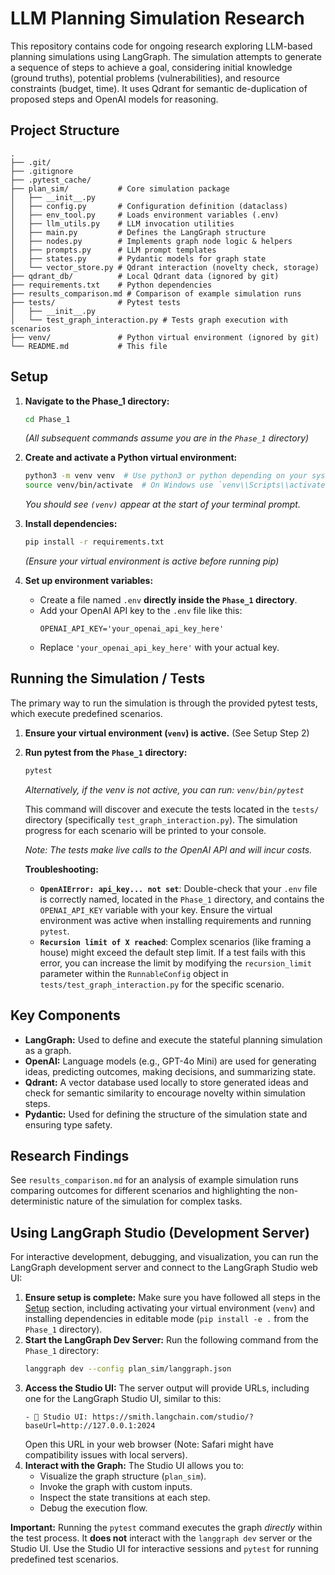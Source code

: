 # LLM Planning Simulation Research

This repository contains code for ongoing research exploring LLM-based planning simulations using LangGraph. The simulation attempts to generate a sequence of steps to achieve a goal, considering initial knowledge (ground truths), potential problems (vulnerabilities), and resource constraints (budget, time). It uses Qdrant for semantic de-duplication of proposed steps and OpenAI models for reasoning.

## Project Structure

```
.
├── .git/
├── .gitignore
├── .pytest_cache/
├── plan_sim/           # Core simulation package
│   ├── __init__.py
│   ├── config.py       # Configuration definition (dataclass)
│   ├── env_tool.py     # Loads environment variables (.env)
│   ├── llm_utils.py    # LLM invocation utilities
│   ├── main.py         # Defines the LangGraph structure
│   ├── nodes.py        # Implements graph node logic & helpers
│   ├── prompts.py      # LLM prompt templates
│   ├── states.py       # Pydantic models for graph state
│   └── vector_store.py # Qdrant interaction (novelty check, storage)
├── qdrant_db/          # Local Qdrant data (ignored by git)
├── requirements.txt    # Python dependencies
├── results_comparison.md # Comparison of example simulation runs
├── tests/              # Pytest tests
│   ├── __init__.py
│   └── test_graph_interaction.py # Tests graph execution with scenarios
├── venv/               # Python virtual environment (ignored by git)
└── README.md           # This file
```

## Setup

1.  **Navigate to the Phase_1 directory:**
    ```bash
    cd Phase_1
    ```
    *(All subsequent commands assume you are in the `Phase_1` directory)*

2.  **Create and activate a Python virtual environment:**
    ```bash
    python3 -m venv venv  # Use python3 or python depending on your system
    source venv/bin/activate  # On Windows use `venv\\Scripts\\activate`
    ```
    *You should see `(venv)` appear at the start of your terminal prompt.*

3.  **Install dependencies:**
    ```bash
    pip install -r requirements.txt
    ```
    *(Ensure your virtual environment is active before running pip)*

4.  **Set up environment variables:**
    *   Create a file named `.env` **directly inside the `Phase_1` directory**.
    *   Add your OpenAI API key to the `.env` file like this:
        ```dotenv
        OPENAI_API_KEY='your_openai_api_key_here'
        ```
    *   Replace `'your_openai_api_key_here'` with your actual key.

## Running the Simulation / Tests

The primary way to run the simulation is through the provided pytest tests, which execute predefined scenarios.

1.  **Ensure your virtual environment (`venv`) is active.** (See Setup Step 2)
2.  **Run pytest from the `Phase_1` directory:**
    ```bash
    pytest
    ```
    *Alternatively, if the venv is not active, you can run: `venv/bin/pytest`*

    This command will discover and execute the tests located in the `tests/` directory (specifically `test_graph_interaction.py`). The simulation progress for each scenario will be printed to your console.

    *Note: The tests make live calls to the OpenAI API and will incur costs.*

    **Troubleshooting:**
    *   **`OpenAIError: api_key... not set`**: Double-check that your `.env` file is correctly named, located in the `Phase_1` directory, and contains the `OPENAI_API_KEY` variable with your key. Ensure the virtual environment was active when installing requirements and running `pytest`.
    *   **`Recursion limit of X reached`**: Complex scenarios (like framing a house) might exceed the default step limit. If a test fails with this error, you can increase the limit by modifying the `recursion_limit` parameter within the `RunnableConfig` object in `tests/test_graph_interaction.py` for the specific scenario.

## Key Components

*   **LangGraph:** Used to define and execute the stateful planning simulation as a graph.
*   **OpenAI:** Language models (e.g., GPT-4o Mini) are used for generating ideas, predicting outcomes, making decisions, and summarizing state.
*   **Qdrant:** A vector database used locally to store generated ideas and check for semantic similarity to encourage novelty within simulation steps.
*   **Pydantic:** Used for defining the structure of the simulation state and ensuring type safety.

## Research Findings

See `results_comparison.md` for an analysis of example simulation runs comparing outcomes for different scenarios and highlighting the non-deterministic nature of the simulation for complex tasks.

## Using LangGraph Studio (Development Server)

For interactive development, debugging, and visualization, you can run the LangGraph development server and connect to the LangGraph Studio web UI:

1.  **Ensure setup is complete:** Make sure you have followed all steps in the [Setup](#setup) section, including activating your virtual environment (`venv`) and installing dependencies in editable mode (`pip install -e .` from the `Phase_1` directory).
2.  **Start the LangGraph Dev Server:** Run the following command from the `Phase_1` directory:
    ```bash
    langgraph dev --config plan_sim/langgraph.json
    ```
3.  **Access the Studio UI:** The server output will provide URLs, including one for the LangGraph Studio UI, similar to this:
    ```
    - 🎨 Studio UI: https://smith.langchain.com/studio/?baseUrl=http://127.0.0.1:2024
    ```
    Open this URL in your web browser (Note: Safari might have compatibility issues with local servers).
4.  **Interact with the Graph:** The Studio UI allows you to:
    *   Visualize the graph structure (`plan_sim`).
    *   Invoke the graph with custom inputs.
    *   Inspect the state transitions at each step.
    *   Debug the execution flow.

**Important:** Running the `pytest` command executes the graph *directly* within the test process. It **does not** interact with the `langgraph dev` server or the Studio UI. Use the Studio UI for interactive sessions and `pytest` for running predefined test scenarios. 